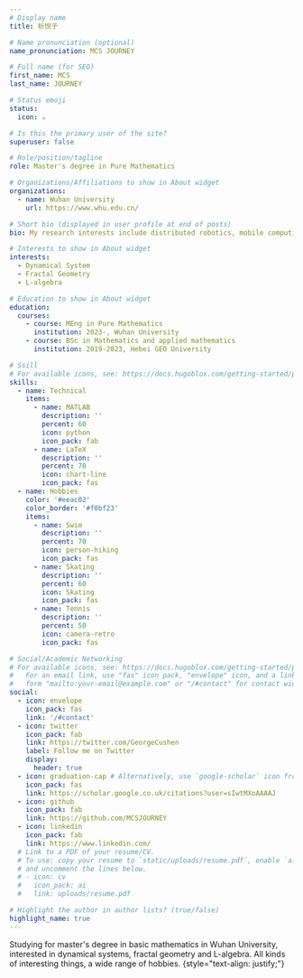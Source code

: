 ```yaml
---
# Display name
title: 析悦子

# Name pronunciation (optional)
name_pronunciation: MCS JOURNEY

# Full name (for SEO)
first_name: MCS
last_name: JOURNEY

# Status emoji
status:
  icon: ☕️

# Is this the primary user of the site?
superuser: false

# Role/position/tagline
role: Master's degree in Pure Mathematics

# Organizations/Affiliations to show in About widget
organizations:
  - name: Wuhan University
    url: https://www.whu.edu.cn/

# Short bio (displayed in user profile at end of posts)
bio: My research interests include distributed robotics, mobile computing and programmable matter.

# Interests to show in About widget
interests:
  - Dynamical System
  - Fractal Geometry
  - L-algebra

# Education to show in About widget
education:
  courses:
    - course: MEng in Pure Mathematics
      institution: 2023-, Wuhan University
    - course: BSc in Mathematics and applied mathematics
      institution: 2019-2023, Hebei GEO University

# Ssill
# For available icons, see: https://docs.hugoblox.com/getting-started/page-builder/#icons
skills:
  - name: Technical
    items:
      - name: MATLAB
        description: ''
        percent: 60
        icon: python
        icon_pack: fab
      - name: LaTeX
        description: ''
        percent: 70
        icon: chart-line
        icon_pack: fas
  - name: Hobbies
    color: '#eeac02'
    color_border: '#f0bf23'
    items:
      - name: Swim
        description: ''
        percent: 70
        icon: person-hiking
        icon_pack: fas
      - name: Skating
        description: ''
        percent: 60
        icon: Skating
        icon_pack: fas
      - name: Tennis
        description: ''
        percent: 50
        icon: camera-retro
        icon_pack: fas

# Social/Academic Networking
# For available icons, see: https://docs.hugoblox.com/getting-started/page-builder/#icons
#   For an email link, use "fas" icon pack, "envelope" icon, and a link in the
#   form "mailto:your-email@example.com" or "/#contact" for contact widget.
social:
  - icon: envelope
    icon_pack: fas
    link: '/#contact'
  - icon: twitter
    icon_pack: fab
    link: https://twitter.com/GeorgeCushen
    label: Follow me on Twitter
    display:
      header: true
  - icon: graduation-cap # Alternatively, use `google-scholar` icon from `ai` icon pack
    icon_pack: fas
    link: https://scholar.google.co.uk/citations?user=sIwtMXoAAAAJ
  - icon: github
    icon_pack: fab
    link: https://github.com/MCSJOURNEY
  - icon: linkedin
    icon_pack: fab
    link: https://www.linkedin.com/
  # Link to a PDF of your resume/CV.
  # To use: copy your resume to `static/uploads/resume.pdf`, enable `ai` icons in `params.yaml`,
  # and uncomment the lines below.
  # - icon: cv
  #   icon_pack: ai
  #   link: uploads/resume.pdf

# Highlight the author in author lists? (true/false)
highlight_name: true
---
```


Studying for master's degree in basic mathematics in Wuhan University, interested in dynamical systems, fractal geometry and L-algebra. All kinds of interesting things, a wide range of hobbies.
{style="text-align: justify;"}

